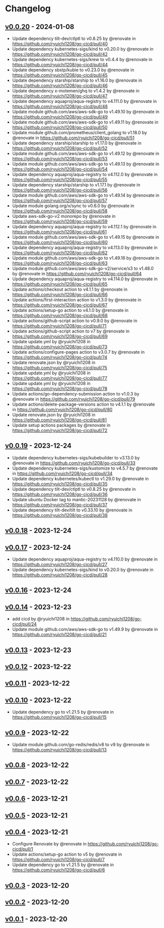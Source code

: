 # Changelog

## [v0.0.20](https://github.com/ryuichi1208/go-cicd/compare/v0.0.19...v0.0.20) - 2024-01-08
- Update dependency tilt-dev/ctlptl to v0.8.25 by @renovate in https://github.com/ryuichi1208/go-cicd/pull/40
- Update dependency kubernetes-sigs/kind to v0.20.0 by @renovate in https://github.com/ryuichi1208/go-cicd/pull/42
- Update dependency kubernetes-sigs/krew to v0.4.4 by @renovate in https://github.com/ryuichi1208/go-cicd/pull/44
- Update dependency sbstp/kubie to v0.23.0 by @renovate in https://github.com/ryuichi1208/go-cicd/pull/45
- Update dependency starship/starship to v1.16.0 by @renovate in https://github.com/ryuichi1208/go-cicd/pull/46
- Update dependency x-motemen/ghq to v1.4.2 by @renovate in https://github.com/ryuichi1208/go-cicd/pull/47
- Update dependency aquaproj/aqua-registry to v4.111.0 by @renovate in https://github.com/ryuichi1208/go-cicd/pull/48
- Update module github.com/aws/aws-sdk-go to v1.49.10 by @renovate in https://github.com/ryuichi1208/go-cicd/pull/49
- Update module github.com/aws/aws-sdk-go to v1.49.11 by @renovate in https://github.com/ryuichi1208/go-cicd/pull/50
- Update module github.com/prometheus/client_golang to v1.18.0 by @renovate in https://github.com/ryuichi1208/go-cicd/pull/51
- Update dependency starship/starship to v1.17.0 by @renovate in https://github.com/ryuichi1208/go-cicd/pull/52
- Update module github.com/aws/aws-sdk-go to v1.49.12 by @renovate in https://github.com/ryuichi1208/go-cicd/pull/53
- Update module github.com/aws/aws-sdk-go to v1.49.13 by @renovate in https://github.com/ryuichi1208/go-cicd/pull/54
- Update dependency aquaproj/aqua-registry to v4.112.0 by @renovate in https://github.com/ryuichi1208/go-cicd/pull/55
- Update dependency starship/starship to v1.17.1 by @renovate in https://github.com/ryuichi1208/go-cicd/pull/56
- Update module github.com/aws/aws-sdk-go to v1.49.14 by @renovate in https://github.com/ryuichi1208/go-cicd/pull/57
- Update module golang.org/x/sync to v0.6.0 by @renovate in https://github.com/ryuichi1208/go-cicd/pull/58
- Update aws-sdk-go-v2 monorepo by @renovate in https://github.com/ryuichi1208/go-cicd/pull/59
- Update dependency aquaproj/aqua-registry to v4.112.1 by @renovate in https://github.com/ryuichi1208/go-cicd/pull/61
- Update module github.com/aws/aws-sdk-go to v1.49.15 by @renovate in https://github.com/ryuichi1208/go-cicd/pull/60
- Update dependency aquaproj/aqua-registry to v4.113.0 by @renovate in https://github.com/ryuichi1208/go-cicd/pull/62
- Update module github.com/aws/aws-sdk-go to v1.49.16 by @renovate in https://github.com/ryuichi1208/go-cicd/pull/63
- Update module github.com/aws/aws-sdk-go-v2/service/s3 to v1.48.0 by @renovate in https://github.com/ryuichi1208/go-cicd/pull/64
- Update dependency aquaproj/aqua-registry to v4.114.0 by @renovate in https://github.com/ryuichi1208/go-cicd/pull/65
- Update actions/checkout action to v4.1.1 by @renovate in https://github.com/ryuichi1208/go-cicd/pull/66
- Update actions/first-interaction action to v1.3.0 by @renovate in https://github.com/ryuichi1208/go-cicd/pull/67
- Update actions/setup-go action to v4.1.0 by @renovate in https://github.com/ryuichi1208/go-cicd/pull/68
- Update actions/github-script action to v0.9.0 by @renovate in https://github.com/ryuichi1208/go-cicd/pull/71
- Update actions/github-script action to v7 by @renovate in https://github.com/ryuichi1208/go-cicd/pull/69
- Update update.yml by @ryuichi1208 in https://github.com/ryuichi1208/go-cicd/pull/73
- Update actions/configure-pages action to v3.0.7 by @renovate in https://github.com/ryuichi1208/go-cicd/pull/74
- Update renovate.json by @ryuichi1208 in https://github.com/ryuichi1208/go-cicd/pull/75
- Update update.yml by @ryuichi1208 in https://github.com/ryuichi1208/go-cicd/pull/77
- Update update.yml by @ryuichi1208 in https://github.com/ryuichi1208/go-cicd/pull/78
- Update actions/go-dependency-submission action to v1.0.3 by @renovate in https://github.com/ryuichi1208/go-cicd/pull/79
- Update actions/delete-package-versions action to v4.1.1 by @renovate in https://github.com/ryuichi1208/go-cicd/pull/80
- Update renovate.json by @ryuichi1208 in https://github.com/ryuichi1208/go-cicd/pull/81
- Update setup actions packages by @renovate in https://github.com/ryuichi1208/go-cicd/pull/72

## [v0.0.19](https://github.com/ryuichi1208/go-cicd/compare/v0.0.18...v0.0.19) - 2023-12-24
- Update dependency kubernetes-sigs/kubebuilder to v3.13.0 by @renovate in https://github.com/ryuichi1208/go-cicd/pull/33
- Update dependency kubernetes-sigs/kustomize to v4.5.7 by @renovate in https://github.com/ryuichi1208/go-cicd/pull/34
- Update dependency kubernetes/kubectl to v1.29.0 by @renovate in https://github.com/ryuichi1208/go-cicd/pull/35
- Update dependency tilt-dev/ctlptl to v0.8.25 by @renovate in https://github.com/ryuichi1208/go-cicd/pull/36
- Update ubuntu Docker tag to mantic-20231128 by @renovate in https://github.com/ryuichi1208/go-cicd/pull/37
- Update dependency tilt-dev/tilt to v0.33.10 by @renovate in https://github.com/ryuichi1208/go-cicd/pull/38

## [v0.0.18](https://github.com/ryuichi1208/go-cicd/compare/v0.0.17...v0.0.18) - 2023-12-24

## [v0.0.17](https://github.com/ryuichi1208/go-cicd/compare/v0.0.16...v0.0.17) - 2023-12-24
- Update dependency aquaproj/aqua-registry to v4.110.0 by @renovate in https://github.com/ryuichi1208/go-cicd/pull/27
- Update dependency kubernetes-sigs/kind to v0.20.0 by @renovate in https://github.com/ryuichi1208/go-cicd/pull/28

## [v0.0.16](https://github.com/ryuichi1208/go-cicd/compare/v0.0.15...v0.0.16) - 2023-12-24

## [v0.0.14](https://github.com/ryuichi1208/go-cicd/compare/v0.0.13...v0.0.14) - 2023-12-23
- add cicd by @ryuichi1208 in https://github.com/ryuichi1208/go-cicd/pull/24
- Update module github.com/aws/aws-sdk-go to v1.49.9 by @renovate in https://github.com/ryuichi1208/go-cicd/pull/21

## [v0.0.13](https://github.com/ryuichi1208/go-cicd/compare/v0.0.12...v0.0.13) - 2023-12-23

## [v0.0.12](https://github.com/ryuichi1208/go-cicd/compare/v0.0.11...v0.0.12) - 2023-12-22

## [v0.0.11](https://github.com/ryuichi1208/go-cicd/compare/v0.0.10...v0.0.11) - 2023-12-22

## [v0.0.10](https://github.com/ryuichi1208/go-cicd/compare/v0.0.9...v0.0.10) - 2023-12-22
- Update dependency go to v1.21.5 by @renovate in https://github.com/ryuichi1208/go-cicd/pull/15

## [v0.0.9](https://github.com/ryuichi1208/go-cicd/compare/v0.0.8...v0.0.9) - 2023-12-22
- Update module github.com/go-redis/redis/v8 to v9 by @renovate in https://github.com/ryuichi1208/go-cicd/pull/13

## [v0.0.8](https://github.com/ryuichi1208/go-cicd/compare/v0.0.7...v0.0.8) - 2023-12-22

## [v0.0.7](https://github.com/ryuichi1208/go-cicd/compare/v0.0.6...v0.0.7) - 2023-12-22

## [v0.0.6](https://github.com/ryuichi1208/go-cicd/compare/v0.0.5...v0.0.6) - 2023-12-21

## [v0.0.5](https://github.com/ryuichi1208/go-cicd/compare/v0.0.4...v0.0.5) - 2023-12-21

## [v0.0.4](https://github.com/ryuichi1208/go-cicd/compare/v0.0.3...v0.0.4) - 2023-12-21
- Configure Renovate by @renovate in https://github.com/ryuichi1208/go-cicd/pull/1
- Update actions/setup-go action to v5 by @renovate in https://github.com/ryuichi1208/go-cicd/pull/7
- Update dependency go to v1.21.5 by @renovate in https://github.com/ryuichi1208/go-cicd/pull/6

## [v0.0.3](https://github.com/ryuichi1208/go-cicd/compare/v0.0.2...v0.0.3) - 2023-12-20

## [v0.0.2](https://github.com/ryuichi1208/go-cicd/compare/v0.0.1...v0.0.2) - 2023-12-20

## [v0.0.1](https://github.com/ryuichi1208/go-cicd/commits/v0.0.1) - 2023-12-20

